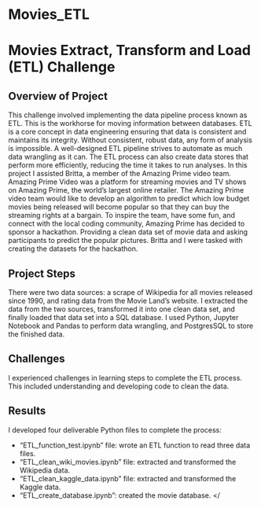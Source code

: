 # Movies_ETL


# Movies Extract, Transform and Load (ETL) Challenge
## Overview of Project
This challenge involved implementing the data pipeline process known as ETL. This is 
the workhorse for moving information between databases. ETL is a core concept in data engineering 
ensuring that data is consistent and maintains its integrity. Without consistent, robust data, any form of 
analysis is impossible. A well-designed ETL pipeline strives to automate as much data wrangling as it can. 
The ETL process can also create data stores that perform more efficiently, reducing the time it takes to 
run analyses.  In this project I assisted Britta, a member of the Amazing Prime video team. Amazing 
Prime Video was a platform for streaming movies and TV shows on Amazing Prime, the world’s largest online
 retailer. The Amazing Prime video team would like to develop an algorithm to predict which low budget 
 movies being released will become popular so that they can buy the streaming rights at a bargain. To 
 inspire the team, have some fun, and connect with the local coding community, Amazing Prime has decided to 
 sponsor a hackathon. Providing a clean data set of movie data and asking participants to predict the popular 
 pictures. Britta and I were tasked with creating the datasets for the hackathon.  </p>

## Project Steps
There were two data sources: a scrape of Wikipedia for all movies released since 1990, and rating data from 
the Movie Land’s website. I extracted the data from the two sources, transformed it into one clean data set, 
and finally loaded that data set into a SQL database. I used Python, Jupyter Notebook and Pandas to perform data 
wrangling, and PostgresSQL to store the finished data. </p>

## Challenges
I experienced challenges in learning steps to complete the ETL process. This included understanding and 
developing code to clean the data. 

## Results
I developed four deliverable Python files to complete the process: 
* “ETL_function_test.ipynb” file: wrote an ETL function to read three data files.
* “ETL_clean_wiki_movies.ipynb” file: extracted and transformed the Wikipedia data.
* “ETL_clean_kaggle_data.ipynb” file: extracted and transformed the Kaggle data.
* “ETL_create_database.ipynb”: created the movie database. </
